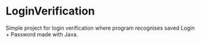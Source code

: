 # LoginVerification
Simple project for login verification where program recognises saved Login + Password made with Java.
